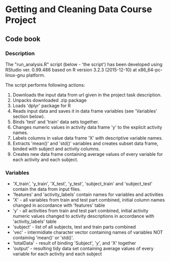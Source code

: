 # Getting and Cleaning Data Course Project

## Code book

### Description

The "run_analysis.R" script (below - 'the script') has been developed using RStudio ver. 0.99.486 
based on R version 3.2.3 (2015-12-10) at x86_64-pc-linux-gnu platform.

The script performs following actions:

1. Downloads the input data from url given in the project task description.
2. Unpacks downloaded .zip package
3. Loads 'dplyr' package for R
4. Reads input data and saves it in data frame variables (see 'Variables' section below).
5. Binds 'test' and 'train' data sets together.
6. Changes numeric values in activity data frame 'y' to the explicit activity names.
7. Labels columns in value data frame 'X' with descriptive variable names.
8. Extracts 'mean()' and 'std()' variables and creates subset data frame, binded with subject and activity columns.
9. Creates new data frame containing average values of every variable for each activity and each subject.


### Variables

* 'X_train', 'y_train', 'X_test', 'y_test', 'subject_train' and 'subject_test' contain the data from input files.
* 'features' and 'activity_labels' contain names for variables and activities
* 'X' - all variables from train and test part combined, initial column names changed in accordance with 'features' table  
* 'y' - all activities from train and test part combined, initial activity numeric values changed to activity descriptions
  in accordance with 'activity_labels' table
* 'subject' - list of all subjects, test and train parts combined
* 'vec' - intermidiate character vector containing names of variables NOT containing 'mean()' or 'std()'.
* 'totalData' - result of binding 'Subject', 'y', and 'X' together
* 'output' - resulting tidy data set containing average values of every variable for each activity and each subject


